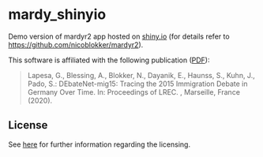 # mardy_shinyio

Demo version of mardyr2 app hosted on [shiny.io](https://mardy.shinyapps.io/mardy/) (for details refer to <https://github.com/nicoblokker/mardyr2>).

This software is affiliated with the following publication ([PDF](https://www.aclweb.org/anthology/2020.lrec-1.115/)):

> Lapesa, G., Blessing, A., Blokker, N., Dayanik, E., Haunss, S., Kuhn, J., Pado, S.: DEbateNet-mig15: Tracing the 2015 Immigration Debate in Germany Over Time. In: Proceedings of LREC. , Marseille, France (2020).

## License

See [here](https://clarin09.ims.uni-stuttgart.de/debatenet/) for further information regarding the licensing.
